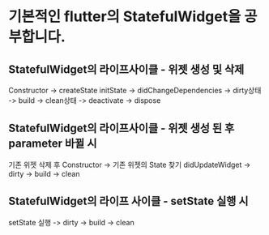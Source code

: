 # 기본적인 flutter의 StatefulWidget을 공부합니다.

## StatefulWidget의 라이프사이클 - 위젯 생성 및 삭제

<StatefulWidget>
Constructor -> createState

<State>
initState -> didChangeDependencies -> dirty상태 -> build -> clean상태 -> deactivate -> dispose

## StatefulWidget의 라이프사이클 - 위젯 생성 된 후 parameter 바뀔 시

<StatefulWidget>
기존 위젯 삭제 후 Constructor -> 기존 위젯의 State 찾기

<State>
didUpdateWidget -> dirty -> build -> clean

## StatefulWidget의 라이프 사이클 - setState 실행 시

<State>
setState 실행 -> dirty -> build -> clean
